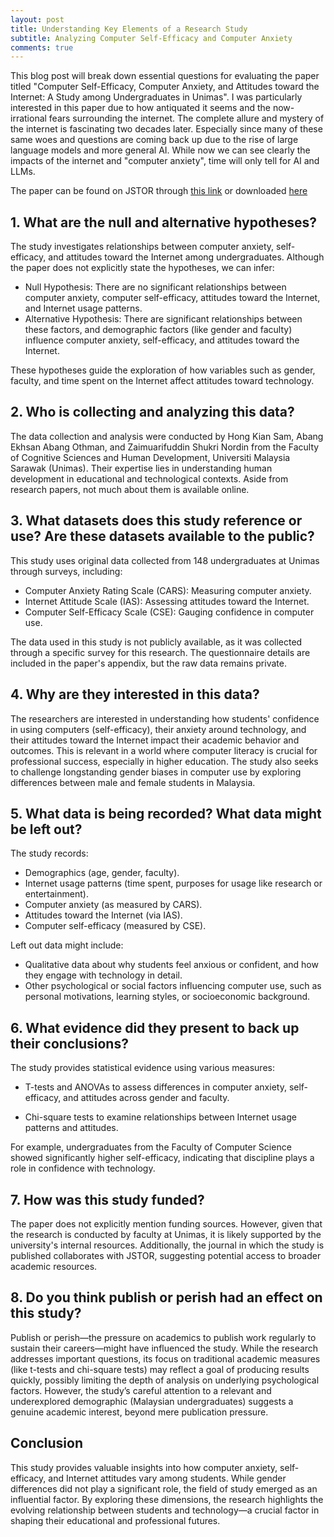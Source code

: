 ```yaml
---
layout: post
title: Understanding Key Elements of a Research Study
subtitle: Analyzing Computer Self-Efficacy and Computer Anxiety
comments: true
---
```


This blog post will break down essential questions for evaluating the paper titled "Computer Self-Efficacy, Computer Anxiety, and Attitudes toward the Internet: A Study among Undergraduates in Unimas". I was particularly interested in this paper due to how antiquated it seems and the now-irrational fears surrounding the internet. The complete allure and mystery of the internet is fascinating two decades later. Especially since many of these same woes and questions are coming back up due to the rise of large language models and more general AI. While now we can see clearly the impacts of the internet and "computer anxiety", time will only tell for AI and LLMs.

The paper can be found on JSTOR through [this link](https://www.jstor.org/stable/pdf/jeductechsoci.8.4.205.pdf) or downloaded <A href="../../ResearchPaper.pdf" download>here</a>

## 1. What are the null and alternative hypotheses?

The study investigates relationships between computer anxiety, self-efficacy, and attitudes toward the Internet among undergraduates. Although the paper does not explicitly state the hypotheses, we can infer:

- Null Hypothesis: There are no significant relationships between computer anxiety, computer self-efficacy, attitudes toward the Internet, and Internet usage patterns.
- Alternative Hypothesis: There are significant relationships between these factors, and demographic factors (like gender and faculty) influence computer anxiety, self-efficacy, and attitudes toward the Internet.

These hypotheses guide the exploration of how variables such as gender, faculty, and time spent on the Internet affect attitudes toward technology.
## 2. Who is collecting and analyzing this data?

The data collection and analysis were conducted by Hong Kian Sam, Abang Ekhsan Abang Othman, and Zaimuarifuddin Shukri Nordin from the Faculty of Cognitive Sciences and Human Development, Universiti Malaysia Sarawak (Unimas). Their expertise lies in understanding human development in educational and technological contexts. Aside from research papers, not much about them is available online.

## 3. What datasets does this study reference or use? Are these datasets available to the public?

This study uses original data collected from 148 undergraduates at Unimas through surveys, including:

- Computer Anxiety Rating Scale (CARS): Measuring computer anxiety.
- Internet Attitude Scale (IAS): Assessing attitudes toward the Internet.
- Computer Self-Efficacy Scale (CSE): Gauging confidence in computer use​.

The data used in this study is not publicly available, as it was collected through a specific survey for this research. The questionnaire details are included in the paper's appendix, but the raw data remains private.

## 4. Why are they interested in this data?

The researchers are interested in understanding how students' confidence in using computers (self-efficacy), their anxiety around technology, and their attitudes toward the Internet impact their academic behavior and outcomes. This is relevant in a world where computer literacy is crucial for professional success, especially in higher education. The study also seeks to challenge longstanding gender biases in computer use by exploring differences between male and female students in Malaysia.

## 5. What data is being recorded? What data might be left out?

The study records:

- Demographics (age, gender, faculty).
- Internet usage patterns (time spent, purposes for usage like research or entertainment).
- Computer anxiety (as measured by CARS).
- Attitudes toward the Internet (via IAS).
- Computer self-efficacy (measured by CSE).

Left out data might include:

- Qualitative data about why students feel anxious or confident, and how they engage with technology in detail.
- Other psychological or social factors influencing computer use, such as personal motivations, learning styles, or socioeconomic background.

## 6. What evidence did they present to back up their conclusions?

The study provides statistical evidence using various measures:

- T-tests and ANOVAs to assess differences in computer anxiety, self-efficacy, and attitudes across gender and faculty.

- Chi-square tests to examine relationships between Internet usage patterns and attitudes.

For example, undergraduates from the Faculty of Computer Science showed significantly higher self-efficacy, indicating that discipline plays a role in confidence with technology​.

## 7. How was this study funded?

The paper does not explicitly mention funding sources. However, given that the research is conducted by faculty at Unimas, it is likely supported by the university's internal resources. Additionally, the journal in which the study is published collaborates with JSTOR, suggesting potential access to broader academic resources.

## 8. Do you think publish or perish had an effect on this study?

Publish or perish—the pressure on academics to publish work regularly to sustain their careers—might have influenced the study. While the research addresses important questions, its focus on traditional academic measures (like t-tests and chi-square tests) may reflect a goal of producing results quickly, possibly limiting the depth of analysis on underlying psychological factors. However, the study’s careful attention to a relevant and underexplored demographic (Malaysian undergraduates) suggests a genuine academic interest, beyond mere publication pressure.

## Conclusion

This study provides valuable insights into how computer anxiety, self-efficacy, and Internet attitudes vary among students. While gender differences did not play a significant role, the field of study emerged as an influential factor. By exploring these dimensions, the research highlights the evolving relationship between students and technology—a crucial factor in shaping their educational and professional futures.